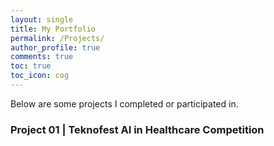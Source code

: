 ```yaml
---
layout: single
title: My Portfolio
permalink: /Projects/
author_profile: true
comments: true
toc: true
toc_icon: cog
---
```

Below are some projects I completed or participated in.  

### Project 01 | Teknofest AI in Healthcare Competition


